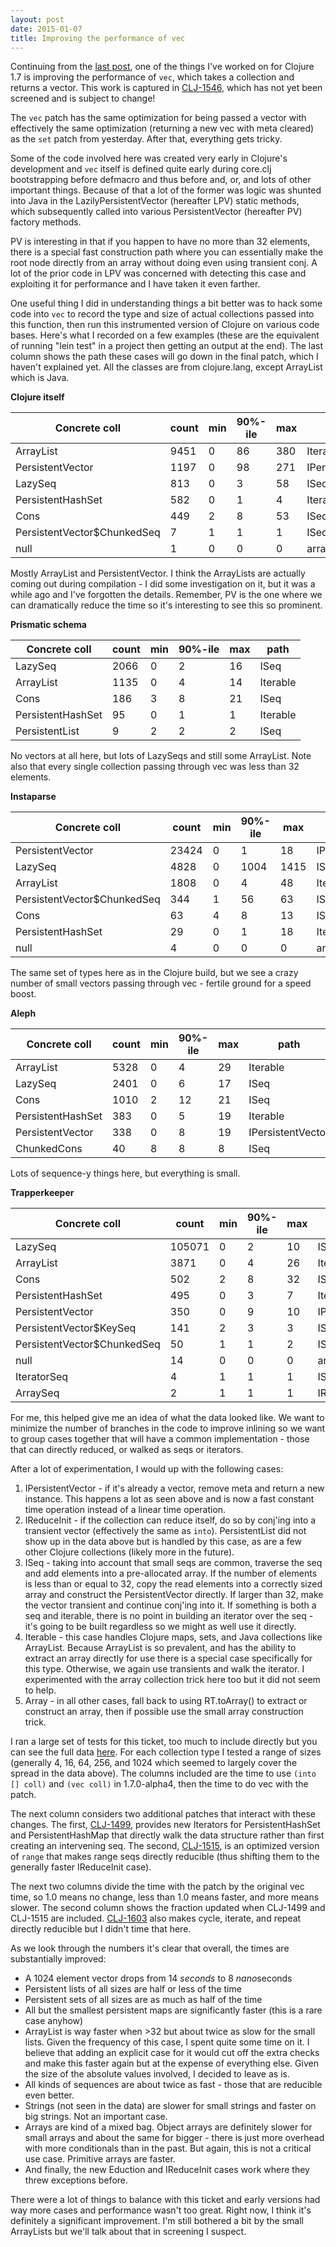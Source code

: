 ```yaml
---
layout: post
date: 2015-01-07
title: Improving the performance of vec
---
```


Continuing from the [last post](/2015-01-06-set-perf/), one of the things I've worked on for Clojure 1.7 is improving the performance of `vec`, which takes a collection and returns a vector. This work is captured in [CLJ-1546](http://dev.clojure.org/jira/browse/CLJ-1546), which has not yet been screened and is subject to change!

The `vec` patch has the same optimization for being passed a vector with effectively the same optimization (returning a new vec with meta cleared) as the `set` patch from yesterday. After that, everything gets tricky.

Some of the code involved here was created very early in Clojure's development and `vec` itself is defined quite early during core.clj bootstrapping before defmacro and thus before and, or, and lots of other important things. Because of that a lot of the former was logic was shunted into Java in the LazilyPersistentVector (hereafter LPV) static methods, which subsequently called into various PersistentVector (hereafter PV) factory methods.

PV is interesting in that if you happen to have no more than 32 elements, there is a special fast construction path where you can essentially make the root node directly from an array without doing even using transient conj. A lot of the prior code in LPV was concerned with detecting this case and exploiting it for performance and I have taken it even farther.

One useful thing I did in understanding things a bit better was to hack some code into `vec` to record the type and size of actual collections passed into this function, then run this instrumented version of Clojure on various code bases. Here's what I recorded on a few examples (these are the equivalent of running "lein test" in a project then getting an output at the end). The last column shows the path these cases will go down in the final patch, which I haven't explained yet. All the classes are from clojure.lang, except ArrayList which is Java.

**Clojure itself**

| Concrete coll | count | min | 90%-ile | max | path | 
| ------------- | ----- | --- | ------- | --- | ---- |
| ArrayList | 9451 | 0 | 86 | 380 | Iterable |
| PersistentVector | 1197 | 0 | 98 | 271 | IPersistentVector | 
| LazySeq | 813 | 0 | 3 | 58 | ISeq |
| PersistentHashSet | 582 | 0 | 1 | 4 | Iterable | 
| Cons | 449 | 2 | 8 | 53 | ISeq |
| PersistentVector$ChunkedSeq | 7 | 1 | 1 | 1 | ISeq |
| null | 1 | 0 | 0 | 0 | array |

Mostly ArrayList and PersistentVector. I think the ArrayLists are actually coming out during compilation - I did some investigation on it, but it was a while ago and I've forgotten the details. Remember, PV is the one where we can dramatically reduce the time so it's interesting to see this so prominent.

**Prismatic schema**

| Concrete coll | count | min | 90%-ile | max | path | 
| ------------- | ----- | --- | ------- | --- | ---- |
| LazySeq | 2066 | 0 | 2 | 16 | ISeq |
| ArrayList | 1135 | 0 | 4 | 14 | Iterable |
| Cons | 186 | 3 | 8 | 21 | ISeq |
| PersistentHashSet | 95 | 0 | 1 | 1 | Iterable | 
| PersistentList | 9 | 2 | 2 | 2 | ISeq |

No vectors at all here, but lots of LazySeqs and still some ArrayList. Note also that every single collection passing through vec was less than 32 elements.

**Instaparse**

| Concrete coll | count | min | 90%-ile | max | path | 
| ------------- | ----- | --- | ------- | --- | ---- |
| PersistentVector | 23424 | 0 | 1 | 18 | IPersistentVector | 
| LazySeq | 4828 | 0 | 1004 | 1415 | ISeq |
| ArrayList | 1808 | 0 | 4 | 48 | Iterable |
| PersistentVector$ChunkedSeq | 344 | 1 | 56 | 63 | ISeq |
| Cons | 63 | 4 | 8 | 13 | ISeq |
| PersistentHashSet | 29 | 0 | 1 | 18 | Iterable | 
| null | 4 | 0 | 0 | 0 | array |

The same set of types here as in the Clojure build, but we see a crazy number of small vectors passing through vec - fertile ground for a speed boost.

**Aleph**

| Concrete coll | count | min | 90%-ile | max | path | 
| ------------- | ----- | --- | ------- | --- | ---- |
| ArrayList | 5328 | 0 | 4 | 29 | Iterable |
| LazySeq | 2401 | 0 | 6 | 17 | ISeq |
| Cons | 1010 | 2 | 12 | 21 | ISeq |
| PersistentHashSet | 383 | 0 | 5 | 19 | Iterable | 
| PersistentVector | 338 | 0 | 8 | 19 | IPersistentVector | 
| ChunkedCons | 40 | 8 | 8 | 8 | ISeq |

Lots of sequence-y things here, but everything is small.

**Trapperkeeper**

| Concrete coll | count | min | 90%-ile | max | path | 
| ------------- | ----- | --- | ------- | --- | ---- |
| LazySeq | 105071 | 0 | 2 | 10 | ISeq |
| ArrayList | 3871 | 0 | 4 | 26 | Iterable |
| Cons | 502 | 2 | 8 | 32 | ISeq |
| PersistentHashSet | 495 | 0 | 3 | 7 | Iterable | 
| PersistentVector | 350 | 0 | 9 | 10 | IPersistentVector | 
| PersistentVector$KeySeq | 141 | 2 | 3 | 3 | ISeq |
| PersistentVector$ChunkedSeq | 50 | 1 | 1 | 2 | ISeq |
| null | 14 | 0 | 0 | 0 | array |
| IteratorSeq | 4 | 1 | 1 | 1 | ISeq |
| ArraySeq | 2 | 1 | 1 | 1 | IReduceInit |

For me, this helped give me an idea of what the data looked like. We want to minimize the number of branches in the code to improve inlining so we want to group cases together that will have a common implementation - those that can directly reduced, or walked as seqs or iterators.

After a lot of experimentation, I would up with the following cases:

1. IPersistentVector - if it's already a vector, remove meta and return a new instance. This happens a lot as seen above and is now a fast constant time operation instead of a linear time operation.
2. IReduceInit - if the collection can reduce itself, do so by conj'ing into a transient vector (effectively the same as `into`). PersistentList did not show up in the data above but is handled by this case, as are a few other Clojure collections (likely more in the future).
3. ISeq - taking into account that small seqs are common, traverse the seq and add elements into a pre-allocated array. If the number of elements is less than or equal to 32, copy the read elements into a correctly sized array and construct the PersistentVector directly. If larger than 32, make the vector transient and continue conj'ing into it. If something is both a seq and iterable, there is no point in building an iterator over the seq - it's going to be built regardless so we might as well use it directly.
4. Iterable - this case handles Clojure maps, sets, and Java collections like ArrayList. Because ArrayList is so prevalent, and has the ability to extract an array directly for use there is a special case specifically for this type. Otherwise, we again use transients and walk the iterator. I experimented with the array collection trick here too but it did not seem to help.
5. Array - in all other cases, fall back to using RT.toArray() to extract or construct an array, then if possible use the small array construction trick.

I ran a large set of tests for this ticket, too much to include directly but you can see the full data [here](/images/20150107/numbers.png). For each collection type I tested a range of sizes (generally 4, 16, 64, 256, and 1024 which seemed to largely cover the spread in the data above). The columns included are the time to use `(into [] coll)` and `(vec coll)` in 1.7.0-alpha4, then the time to do vec with the patch.

The next column considers two additional patches that interact with these changes. The first, [CLJ-1499](http://dev.clojure.org/jira/browse/CLJ-1499), provides new Iterators for PersistentHashSet and PersistentHashMap that directly walk the data structure rather than first creating an intervening seq. The second, [CLJ-1515](http://dev.clojure.org/jira/browse/CLJ-1515), is an optimized version of `range` that makes range seqs directly reducible (thus shifting them to the generally faster IReduceInit case).

The next two columns divide the time with the patch by the original vec time, so 1.0 means no change, less than 1.0 means faster, and more means slower. The second column shows the fraction updated when CLJ-1499 and CLJ-1515 are included. [CLJ-1603](http://dev.clojure.org/jira/browse/CLJ-1603) also makes cycle, iterate, and repeat directly reducible but I didn't time that here. 

As we look through the numbers it's clear that overall, the times are substantially improved:

- A 1024 element vector drops from 14 *seconds* to 8 *nano*seconds
- Persistent lists of all sizes are half or less of the time
- Persistent sets of all sizes are as much as half of the time
- All but the smallest persistent maps are significantly faster (this is a rare case anyhow)
- ArrayList is way faster when >32 but about twice as slow for the small lists. Given the frequency of this case, I spent quite some time on it. I believe that adding an explicit case for it would cut off the extra checks and make this faster again but at the expense of everything else. Given the size of the absolute values involved, I decided to leave as is.
- All kinds of sequences are about twice as fast - those that are reducible even better.
- Strings (not seen in the data) are slower for small strings and faster on big strings. Not an important case.
- Arrays are kind of a mixed bag. Object arrays are definitely slower for small arrays and about the same for bigger - there is just more overhead with more conditionals than in the past. But again, this is not a critical use case. Primitive arrays are faster.
- And finally, the new Eduction and IReduceInit cases work where they threw exceptions before.

There were a lot of things to balance with this ticket and early versions had way more cases and performance wasn't too great. Right now, I think it's definitely a significant improvement. I'm still bothered a bit by the small ArrayLists but we'll talk about that in screening I suspect.

